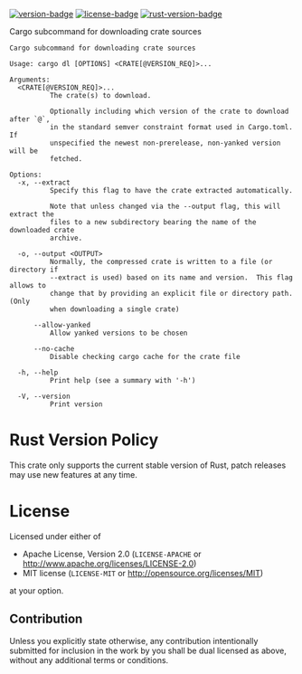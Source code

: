 [![version-badge][]][version] [![license-badge][]][license] [![rust-version-badge][]][rust-version]

Cargo subcommand for downloading crate sources

```
Cargo subcommand for downloading crate sources

Usage: cargo dl [OPTIONS] <CRATE[@VERSION_REQ]>...

Arguments:
  <CRATE[@VERSION_REQ]>...
          The crate(s) to download.

          Optionally including which version of the crate to download after `@`,
          in the standard semver constraint format used in Cargo.toml. If
          unspecified the newest non-prerelease, non-yanked version will be
          fetched.

Options:
  -x, --extract
          Specify this flag to have the crate extracted automatically.

          Note that unless changed via the --output flag, this will extract the
          files to a new subdirectory bearing the name of the downloaded crate
          archive.

  -o, --output <OUTPUT>
          Normally, the compressed crate is written to a file (or directory if
          --extract is used) based on its name and version.  This flag allows to
          change that by providing an explicit file or directory path. (Only
          when downloading a single crate)

      --allow-yanked
          Allow yanked versions to be chosen

      --no-cache
          Disable checking cargo cache for the crate file

  -h, --help
          Print help (see a summary with '-h')

  -V, --version
          Print version
```


[version-badge]: https://img.shields.io/crates/v/cargo-dl.svg?style=flat-square
[version]: https://crates.io/crates/cargo-dl
[license-badge]: https://img.shields.io/crates/l/cargo-dl.svg?style=flat-square
[license]: #license
[rust-version-badge]: https://img.shields.io/badge/rust-latest%20stable-blueviolet.svg?style=flat-square
[rust-version]: #rust-version-policy

# Rust Version Policy

This crate only supports the current stable version of Rust, patch releases may
use new features at any time.

# License

Licensed under either of

 * Apache License, Version 2.0 (`LICENSE-APACHE` or <http://www.apache.org/licenses/LICENSE-2.0>)
 * MIT license (`LICENSE-MIT` or <http://opensource.org/licenses/MIT>)

at your option.

## Contribution

Unless you explicitly state otherwise, any contribution intentionally submitted
for inclusion in the work by you shall be dual licensed as above, without any
additional terms or conditions.
